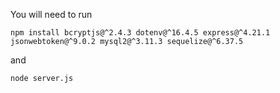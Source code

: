 You will need to run

```
npm install bcryptjs@^2.4.3 dotenv@^16.4.5 express@^4.21.1 jsonwebtoken@^9.0.2 mysql2@^3.11.3 sequelize@^6.37.5
```

and 

```
node server.js
```
